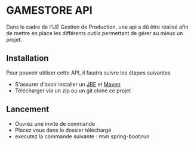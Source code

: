 # GAMESTORE API
Dans le cadre de l'UE Gestion de Production, une api a dû être réalisé 
afin de mettre en place les différents outils permettant de gérer au 
mieux un projet.

## Installation
Pour pouvoir utiliser cette API, il faudra suivre les étapes suivantes
* S'assurer d'avoir installer un [JRE](https://www.oracle.com/technetwork/java/javase/downloads/jre8-downloads-2133155.html) et [Maven](https://maven.apache.org/install.html)
* Télécharger via un zip ou un git clone ce projet

## Lancement
* Ouvrez une invite de commande
* Placez vous dans le dossier téléchargé
* executez la commande suivante : mvn spring-boot:run
